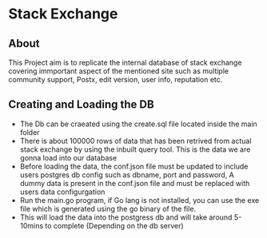 # Stack Exchange

## About
This Project aim is to replicate the internal database of stack exchange covering immportant aspect of the mentioned site such as multiple community support, Postx, edit version, user info, reputation etc.

## Creating and Loading the DB
- The Db can be craeated  using the create.sql file located inside the main folder
- There is about 100000 rows of data that has been retrived from actual stack exchange by using the inbuilt query tool. This is the data we are gonna load into our database
- Before loading the data, the conf.json file must be updated to include users postgres db config such as dbname, port and password, A dummy data is present in the conf.json file and must be replaced with users data configurgation 
- Run the main.go program, if Go lang is not installed, you can use the exe file which is generated  using the go binary of the file.
- This will load the data into the postgress db  and will take around 5-10mins to complete (Depending on the db server)

